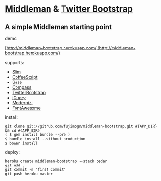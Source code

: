 # [Middleman](http://middlemanapp.com/) & [Twitter Bootstrap](http://twitter.github.com/bootstrap/)

## A simple Middleman starting point

demo:

[http://middleman-bootstrap.herokuapp.com/](http://middleman-bootstrap.herokuapp.com/)

supports:

* [Slim](http://slim-lang.com/)
* [CoffeeScript](http://coffeescript.org/)
* [Sass](http://sass-lang.com/)
* [Compass](http://compass-style.org/)
* [TwitterBootstrap](http://twitter.github.com/bootstrap/)
* [jQuery](http://jquery.com/)
* [Modernizr](http://modernizr.com/)
* [FontAwesome](http://fortawesome.github.com/Font-Awesome/)

install:


```
git clone git://github.com/fujimogn/middleman-bootstrap.git #{APP_DIR} && cd #{APP_DIR}
( $ gem install bundle --pre )
$ bundle install --without production
$ bower install
```

deploy:

```
heroku create middleman-bootstrap --stack cedar
git add .
git commit -m "first commit"
git push heroku master
```

